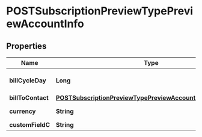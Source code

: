 
# POSTSubscriptionPreviewTypePreviewAccountInfo

## Properties
Name | Type | Description | Notes
------------ | ------------- | ------------- | -------------
**billCycleDay** | **Long** | The account&#39;s bill cycle day (BCD), when bill runs generate invoices for the account. Specify any day of the month (&#x60;1&#x60;-&#x60;31&#x60;, where &#x60;31&#x60; &#x3D; end-of-month), or &#x60;0&#x60; for auto-set.  | 
**billToContact** | [**POSTSubscriptionPreviewTypePreviewAccountInfoBillToContact**](POSTSubscriptionPreviewTypePreviewAccountInfoBillToContact.md) |  |  [optional]
**currency** | **String** | A currency as defined in (Billing Settings)[https://knowledgecenter.zuora.com/CB_Billing/Billing_Settings/Customize_Currencies].  |  [optional]
**customFieldC** | **String** | Any custom fields defined for this object.  |  [optional]



